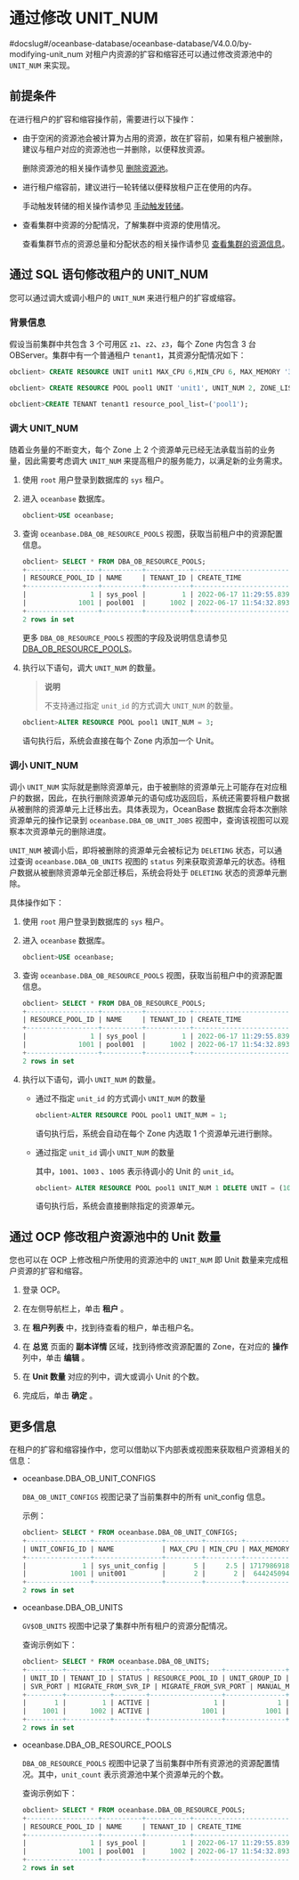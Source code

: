 # 通过修改 UNIT_NUM
#docslug#/oceanbase-database/oceanbase-database/V4.0.0/by-modifying-unit_num
对租户内资源的扩容和缩容还可以通过修改资源池中的 `UNIT_NUM` 来实现。

## 前提条件

在进行租户的扩容和缩容操作前，需要进行以下操作：

* 由于空闲的资源池会被计算为占用的资源，故在扩容前，如果有租户被删除，建议与租户对应的资源池也一并删除，以便释放资源。

  删除资源池的相关操作请参见 [删除资源池](../../../5.basic-database-management/3.manage-resources/5.manage-resource-pools-1/6.delete-a-resource-pool.md)。
  
* 进行租户缩容前，建议进行一轮转储以便释放租户正在使用的内存。

  手动触发转储的相关操作请参见 [手动触发转储](../../../5.basic-database-management/5.manage-data-storage/1.dump-management-1/3.trigger-dump-manually-1.md)。
  
* 查看集群中资源的分配情况，了解集群中资源的使用情况。

  查看集群节点的资源总量和分配状态的相关操作请参见 [查看集群的资源信息](../../../5.basic-database-management/1.manage-clusters/10.view-the-resource-information-of-a-cluster.md)。
  
## 通过 SQL 语句修改租户的 UNIT_NUM

您可以通过调大或调小租户的 `UNIT_NUM` 来进行租户的扩容或缩容。

### 背景信息

假设当前集群中共包含 3 个可用区 `z1`、`z2`、`z3`，每个 Zone 内包含 3 台 OBServer。集群中有一个普通租户 `tenant1`，其资源分配情况如下：

```sql
obclient> CREATE RESOURCE UNIT unit1 MAX_CPU 6,MIN_CPU 6, MAX_MEMORY '36G', MIN_MEMORY '36G', MAX_IOPS 128, MIN_IOPS 128, MAX_DISK_SIZE '2T', MAX_SESSION_NUM 64;

obclient> CREATE RESOURCE POOL pool1 UNIT 'unit1', UNIT_NUM 2, ZONE_LIST ('z1','z2','z3');

obclient>CREATE TENANT tenant1 resource_pool_list=('pool1');
```

### 调大 UNIT_NUM

随着业务量的不断变大，每个 Zone 上 2 个资源单元已经无法承载当前的业务量，因此需要考虑调大 `UNIT_NUM` 来提高租户的服务能力，以满足新的业务需求。

1. 使用 `root` 用户登录到数据库的 `sys` 租户。

2. 进入 `oceanbase` 数据库。

   ```sql
   obclient>USE oceanbase;
   ```

3. 查询 `oceanbase.DBA_OB_RESOURCE_POOLS` 视图，获取当前租户中的资源配置信息。

   ```sql
   obclient> SELECT * FROM DBA_OB_RESOURCE_POOLS;
   +------------------+----------+-----------+----------------------------+----------------------------+------------+----------------+-----------+--------------+
   | RESOURCE_POOL_ID | NAME     | TENANT_ID | CREATE_TIME                | MODIFY_TIME                | UNIT_COUNT | UNIT_CONFIG_ID | ZONE_LIST | REPLICA_TYPE |
   +------------------+----------+-----------+----------------------------+----------------------------+------------+----------------+-----------+--------------+
   |                1 | sys_pool |         1 | 2022-06-17 11:29:55.839133 | 2022-06-17 11:29:55.845998 |          1 |              1 | zone1     | FULL         |
   |             1001 | pool001  |      1002 | 2022-06-17 11:54:32.893334 | 2022-06-17 11:55:02.619413 |          1 |           1001 | zone1     | FULL         |
   +------------------+----------+-----------+----------------------------+----------------------------+------------+----------------+-----------+--------------+
   2 rows in set
   ```

   更多 `DBA_OB_RESOURCE_POOLS` 视图的字段及说明信息请参见 [DBA_OB_RESOURCE_POOLS](../../../13.system-reference/4.system-view-for-mysql/2.dictionary-view-5/47.oceanbase-dba_ob_resource_pools.md)。

4. 执行以下语句，调大 `UNIT_NUM` 的数量。

   >**说明**
   >
   >不支持通过指定 `unit_id` 的方式调大 `UNIT_NUM` 的数量。

   ```sql
   obclient>ALTER RESOURCE POOL pool1 UNIT_NUM = 3;
   ```

   语句执行后，系统会直接在每个 Zone 内添加一个 Unit。

### 调小 UNIT_NUM

调小 `UNIT_NUM` 实际就是删除资源单元，由于被删除的资源单元上可能存在对应租户的数据，因此，在执行删除资源单元的语句成功返回后，系统还需要将租户数据从被删除的资源单元上迁移出去。具体表现为，OceanBase 数据库会将本次删除资源单元的操作记录到 `oceanbase.DBA_OB_UNIT_JOBS` 视图中，查询该视图可以观察本次资源单元的删除进度。

`UNIT_NUM` 被调小后，即将被删除的资源单元会被标记为 `DELETING` 状态，可以通过查询 `oceanbase.DBA_OB_UNITS` 视图的 `status` 列来获取资源单元的状态。待租户数据从被删除资源单元全部迁移后，系统会将处于 `DELETING` 状态的资源单元删除。

具体操作如下：

1. 使用 `root` 用户登录到数据库的 `sys` 租户。

2. 进入 `oceanbase` 数据库。

   ```sql
   obclient>USE oceanbase;
   ```

3. 查询 `oceanbase.DBA_OB_RESOURCE_POOLS` 视图，获取当前租户中的资源配置信息。

   ```sql
   obclient> SELECT * FROM DBA_OB_RESOURCE_POOLS;
   +------------------+----------+-----------+----------------------------+----------------------------+------------+----------------+-----------+--------------+
   | RESOURCE_POOL_ID | NAME     | TENANT_ID | CREATE_TIME                | MODIFY_TIME                | UNIT_COUNT | UNIT_CONFIG_ID | ZONE_LIST | REPLICA_TYPE |
   +------------------+----------+-----------+----------------------------+----------------------------+------------+----------------+-----------+--------------+
   |                1 | sys_pool |         1 | 2022-06-17 11:29:55.839133 | 2022-06-17 11:29:55.845998 |          1 |              1 | zone1     | FULL         |
   |             1001 | pool001  |      1002 | 2022-06-17 11:54:32.893334 | 2022-06-17 11:55:02.619413 |          1 |           1001 | zone1     | FULL         |
   +------------------+----------+-----------+----------------------------+----------------------------+------------+----------------+-----------+--------------+
   2 rows in set
   ```

4. 执行以下语句，调小 `UNIT_NUM` 的数量。

   * 通过不指定 `unit_id` 的方式调小 `UNIT_NUM` 的数量

     ```sql
     obclient>ALTER RESOURCE POOL pool1 UNIT_NUM = 1;
     ```

     语句执行后，系统会自动在每个 Zone 内选取 1 个资源单元进行删除。

   * 通过指定 `unit_id` 调小 `UNIT_NUM` 的数量

     其中，`1001`、`1003` 、`1005` 表示待调小的 Unit 的 `unit_id`。

     ```sql
     obclient> ALTER RESOURCE POOL pool1 UNIT_NUM 1 DELETE UNIT = (1001, 1003,1005);
     ```

     语句执行后，系统会直接删除指定的资源单元。

## 通过 OCP 修改租户资源池中的 Unit 数量

您也可以在 OCP 上修改租户所使用的资源池中的 `UNIT_NUM` 即 Unit 数量来完成租户资源的扩容和缩容。

1. 登录 OCP。

2. 在左侧导航栏上，单击 **租户** 。

3. 在 **租户列表** 中，找到待查看的租户，单击租户名。

4. 在 **总览** 页面的 **副本详情** 区域，找到待修改资源配置的 Zone，在对应的 **操作** 列中，单击 **编辑** 。

5. 在 **Unit 数量** 对应的列中，调大或调小 Unit 的个数。

6. 完成后，单击 **确定** 。

## 更多信息

在租户的扩容和缩容操作中，您可以借助以下内部表或视图来获取租户资源相关的信息：

* oceanbase.DBA_OB_UNIT_CONFIGS

  `DBA_OB_UNIT_CONFIGS` 视图记录了当前集群中的所有 unit_config 信息。

  示例：

  ```sql
  obclient> SELECT * FROM oceanbase.DBA_OB_UNIT_CONFIGS;
  +----------------+-----------------+---------+---------+-------------+-------------+----------+----------+---------------+---------------------+
  | UNIT_CONFIG_ID | NAME            | MAX_CPU | MIN_CPU | MAX_MEMORY  | MIN_MEMORY  | MAX_IOPS | MIN_IOPS | MAX_DISK_SIZE | MAX_SESSION_NUM     |
  +----------------+-----------------+---------+---------+-------------+-------------+----------+----------+---------------+---------------------+
  |              1 | sys_unit_config |       5 |     2.5 | 17179869184 | 12884901888 |   100000 |    50000 |  107374182400 | 9223372036854775807 |
  |           1001 | unit001         |       2 |       2 |  6442450944 |  6442450944 |      128 |      128 |  107374182400 |                  64 |
  +----------------+-----------------+---------+---------+-------------+-------------+----------+----------+---------------+---------------------+
  2 rows in set
  ```

* oceanbase.DBA_OB_UNITS

  `GV$OB_UNITS` 视图中记录了集群中所有租户的资源分配情况。

  查询示例如下：

  ```sql
  obclient> SELECT * FROM oceanbase.DBA_OB_UNITS;
  +---------+-----------+--------+------------------+---------------+----------------------------+-------+----------------+----------+---------------------+-----------------------+----------------+
  | UNIT_ID | TENANT_ID | STATUS | RESOURCE_POOL_ID | UNIT_GROUP_ID | CREATE_TIME                | ZONE  | SVR_IP
  | SVR_PORT | MIGRATE_FROM_SVR_IP | MIGRATE_FROM_SVR_PORT | MANUAL_MIGRATE |
  +---------+-----------+--------+------------------+---------------+----------------------------+-------+----------------+----------+---------------------+-----------------------+----------------+
  |       1 |         1 | ACTIVE |                1 |             1 | 2022-06-17 11:29:55.843222 | zone1 | 172.30.135.219 |     2882 | NULL                |                  NULL | NULL           |
  |    1001 |      1002 | ACTIVE |             1001 |          1001 | 2022-06-17 11:54:32.899457 | zone1 | 172.30.135.219 |     2882 | NULL                |                  NULL | NULL           |
  +---------+-----------+--------+------------------+---------------+----------------------------+-------+----------------+----------+---------------------+-----------------------+----------------+
  2 rows in set
  ```

* oceanbase.DBA_OB_RESOURCE_POOLS

   `DBA_OB_RESOURCE_POOLS` 视图中记录了当前集群中所有资源池的资源配置情况。其中，`unit_count` 表示资源池中某个资源单元的个数。

  查询示例如下：

  ```sql
  obclient> SELECT * FROM oceanbase.DBA_OB_RESOURCE_POOLS;
  +------------------+----------+-----------+----------------------------+----------------------------+------------+----------------+-----------+--------------+
  | RESOURCE_POOL_ID | NAME     | TENANT_ID | CREATE_TIME                | MODIFY_TIME                | UNIT_COUNT | UNIT_CONFIG_ID | ZONE_LIST | REPLICA_TYPE |
  +------------------+----------+-----------+----------------------------+----------------------------+------------+----------------+-----------+--------------+
  |                1 | sys_pool |         1 | 2022-06-17 11:29:55.839133 | 2022-06-17 11:29:55.845998 |          1 |              1 | zone1     | FULL         |
  |             1001 | pool001  |      1002 | 2022-06-17 11:54:32.893334 | 2022-06-17 11:55:02.619413 |          1 |           1001 | zone1     | FULL         |
  +------------------+----------+-----------+----------------------------+----------------------------+------------+----------------+-----------+--------------+
  2 rows in set
  ```
